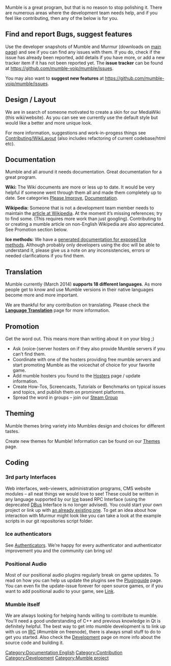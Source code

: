 Mumble is a great program, but that is no reason to stop polishing it.
There are numerous areas where the development team needs help, and if
you feel like contributing, then any of the below is for you.

## Find and report Bugs, suggest features

Use the developer snapshots of Mumble and Murmur (downloads on [main
page](Main_Page "wikilink")) and see if you can find any issues with
them. If you do, check if the issue has already been reported, add
details if you have more, or add a new tracker item if it has not been
reported yet. The **issue tracker** can be found at
<https://github.com/mumble-voip/mumble/issues>.

You may also want to **suggest new features** at
<https://github.com/mumble-voip/mumble/issues>.

## Design / Layout

We are in search of someone motivated to create a skin for our MediaWiki
(this wiki/website). As you can see we currently use the default style
but would like a better and more unique look.

For more information, suggestions and work-in-progess things see
[Contributing/WikiLayout](Contributing_WikiLayout "wikilink") (also
includes refactoring of current codebase/html etc).

## Documentation

Mumble and all around it needs documentation. Great documentation for a
great program.

**Wiki:** The Wiki documents are more or less up to date. It would be
very helpful if someone went through them all and made them completely
up to date. See categories [Please
Improve](:Category:Please_Improve "wikilink"),
[Documentation](:Category:Documentation "wikilink").

**Wikipedia:** Someone that is not a development team member needs to
maintain the [article at
Wikipedia](http://en.wikipedia.org/wiki/Mumble_%28software%29). At the
moment it’s missing references; try to find some. (This requires more
work than just googling). Contributing to or creating a mumble article
on non-English Wikipedia are also appreciated. See Promotion section
below.

**Ice methods:** We have a [generated documentation for exposed Ice
methods](http://mumble.sourceforge.net/slice/). Although probably only
developers using the doc will be able to understand it, please give us a
note on any inconsistencies, errors or needed clarifications if you find
them.

## Translation

Mumble currently (March 2014) **supports 18 different languages**. As
more people get to know and use Mumble versions in their native
languages become more and more important.

We are thankful for any contribution on translating. Please check the
**[Language Translation](Language_Translation "wikilink")** page for
more information.

## Promotion

Get the word out. This means more than writing about it on your blog ;)

  - Ask (voice-)server hosters on if they also provide Mumble servers if
    you can’t find them.
  - Coordinate with one of the hosters providing free mumble servers and
    start promoting Mumble as the voicechat of choice for your favorite
    game.
  - Add mumble hosters you found to the [Hosters](Hosters "wikilink")
    page / update information.
  - Create How-Tos, Screencasts, Tutorials or Benchmarks on typical
    issues and topics, and publish them on prominent platforms.
  - Spread the word in groups – join our [Steam
    Group](http://steamcommunity.com/groups/Mumble_VoIP)

## Theming

Mumble themes bring variety into Mumbles design and choices for
different tastes.

Create new themes for Mumble\! Information can be found on our
[Themes](Themes "wikilink") page.

## Coding

### 3rd party Interfaces

Web interfaces, web-viewers, administration programs, CMS website
modules – all neat things we would love to see\! These could be written
in any language supported by our [Ice](Ice "wikilink") based RPC
Interface (using the deprecated [DBus](DBus "wikilink") Interface is no
longer advised). You could start your own project or link up with [an
already existing one](3rd_Party_Applications "wikilink"). To get an idea
about how interaction with Murmur might look like you can take a look at
the example scripts in our git repositories script folder.

### Ice authenticators

See [Authenticators](Authenticators "wikilink"). We’re happy for every
authenticator and authenticator improvement you and the community can
bring us\!

### Positional Audio

Most of our positional audio plugins regularly break on game updates. To
read on how you can help us update the plugins see the
[Pluginguide](Pluginguide "wikilink") page. You can even fix the
update-issue forever for open source games, or if you want to add
positional audio to your game, see [Link](Link "wikilink").

### Mumble itself

We are always looking for helping hands willing to contribute to mumble.
You'll need a good understanding of C++ and previous knowledge in Qt is
definitely helpful. The best way to get into mumble development is to
link up with us on [IRC](IRC "wikilink") (\#mumble on freenode), there
is always small stuff to do to get you started. Also check the
[Development](Development "wikilink") page on more info about the source
code and building it.

[Category:Documentation
English](Category:Documentation_English "wikilink")
[Category:Contribution](Category:Contribution "wikilink")
[Category:Development](Category:Development "wikilink") [Category:Mumble
project](Category:Mumble_project "wikilink")